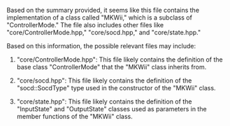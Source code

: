 Based on the summary provided, it seems like this file contains the implementation of a class called "MKWii," which is a subclass of "ControllerMode." The file also includes other files like "core/ControllerMode.hpp," "core/socd.hpp," and "core/state.hpp." 

Based on this information, the possible relevant files may include:

1. "core/ControllerMode.hpp": This file likely contains the definition of the base class "ControllerMode" that the "MKWii" class inherits from.

2. "core/socd.hpp": This file likely contains the definition of the "socd::SocdType" type used in the constructor of the "MKWii" class.

3. "core/state.hpp": This file likely contains the definition of the "InputState" and "OutputState" classes used as parameters in the member functions of the "MKWii" class.